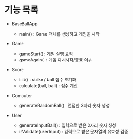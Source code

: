 # 기능 목록

  * BaseBallApp
    - main() : Game 객체를 생성하고 게임을 시작
    
  * Game
    - gameStart() : 게임 실행 로직
    - gameAgain() : 게임 다시시작/종료 여부
    
  * Score
    - init() : strike / ball 점수 초기화
    - calculate(ball, ball) : 점수 계산
    
  * Computer
    - generateRandomBall() : 랜덤한 3자리 숫자 생성
    
  * User
    - generateInputBall() : 입력으로 받은 3자리 숫자 생성
    - isValidate(userInput) : 입력으로 받은 문자열의 유효성 검증